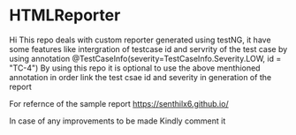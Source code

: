 # HTMLReporter

Hi 
This repo deals with custom reporter generated using testNG, it have some features like intergration of testcase id and servrity
of the test case by using annotation @TestCaseInfo(severity=TestCaseInfo.Severity.LOW, id = "TC-4") 
By using this repo it is optional to use the above menthioned annotation in order link the test csae id and severity in generation of the report



For refernce of the sample report https://senthilx6.github.io/

In case of any improvements to be made Kindly comment it
